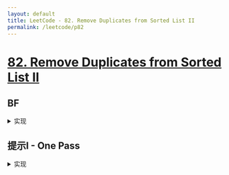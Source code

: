 ```yaml
---
layout: default
title: LeetCode - 82. Remove Duplicates from Sorted List II
permalink: /leetcode/p82
---
```

# [82. Remove Duplicates from Sorted List II](https://leetcode-cn.com/problems/remove-duplicates-from-sorted-list-ii/)

## BF

<details markdown="1">
<summary markdown="span">实现</summary>
保存链表至数组，操作数组，拼成链表
</details>

## 提示I - One Pass
<details markdown="1">
<summary markdown="span">实现</summary>

```javascript

/**
 * Definition for singly-linked list.
 * function ListNode(val) {
 *     this.val = val;
 *     this.next = null;
 * }
 */
/**
 * @param {ListNode} head
 * @return {ListNode}
 */
var deleteDuplicates = function (head) {
  const dummy = new ListNode(0);
  dummy.next = head;
  
  let fast = head;
  let slow = dummy;

  while (fast !== null) {
    if (fast.next === null || fast.next.val !== fast.val) {
      if (slow.next === fast) {
        slow = fast;
      } else {
        slow.next = fast.next;
      }
    }

    fast = fast.next;
  }

  return dummy.next;
};

```
</details>
